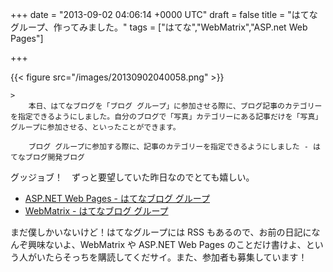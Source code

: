 
+++
date = "2013-09-02 04:06:14 +0000 UTC"
draft = false
title = "はてなグループ、作ってみました。"
tags = ["はてな","WebMatrix","ASP.net Web Pages"]

+++


{{< figure src="/images/20130902040058.png"  >}}

    >
        本日、はてなブログを「ブログ グループ」に参加させる際に、ブログ記事のカテゴリーを指定できるようにしました。自分のブログで「写真」カテゴリーにある記事だけを「写真」グループに参加させる、といったことができます。

        ブログ グループに参加する際に、記事のカテゴリーを指定できるようにしました - はてなブログ開発ブログ
    
グッジョブ！　ずっと要望していた昨日なのでとても嬉しい。

<ul>
<li><a href="http://hatenablog.com/g/11696248318757201656">ASP.NET Web Pages - はてなブログ グループ</a></li>
<li><a href="http://hatenablog.com/g/11696248318757201567">WebMatrix - はてなブログ グループ</a></li>
</ul>まだ僕しかいないけど！はてなグループには RSS もあるので、お前の日記になんぞ興味ないよ、WebMatrix や ASP.NET Web Pages のことだけ書けよ、という人がいたらそっちを購読してくだサイ。また、参加者も募集しています！


